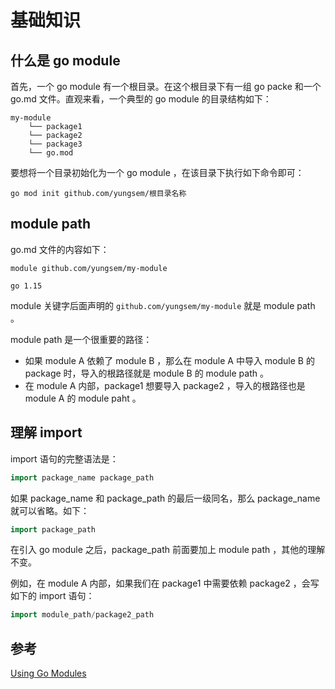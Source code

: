 # 基础知识

## 什么是 go module
首先，一个 go module 有一个根目录。在这个根目录下有一组 go packe 和一个 go.md 文件。直观来看，一个典型的 go module 的目录结构如下：
```
my-module
    └── package1
    └── package2
    └── package3
    └── go.mod
```

要想将一个目录初始化为一个 go module ，在该目录下执行如下命令即可：
```
go mod init github.com/yungsem/根目录名称
```

## module path

go.md 文件的内容如下：
```
module github.com/yungsem/my-module

go 1.15
```

module 关键字后面声明的 `github.com/yungsem/my-module` 就是 module path 。

module path 是一个很重要的路径：
- 如果 module A 依赖了 module B ，那么在 module A 中导入 module B 的 package 时，导入的根路径就是 module B 的 module path 。
- 在 module A 内部，package1 想要导入 package2 ，导入的根路径也是 module A 的 module paht 。


## 理解 import
import 语句的完整语法是：
```go
import package_name package_path
```
如果 package_name 和 package_path 的最后一级同名，那么 package_name 就可以省略。如下：
```go
import package_path
```

在引入 go module 之后，package_path 前面要加上 module path ，其他的理解不变。

例如，在 module A 内部，如果我们在 package1 中需要依赖 package2 ，会写如下的 import 语句：
```go
import module_path/package2_path
```

## 参考
[Using Go Modules](https://blog.golang.org/using-go-modules)